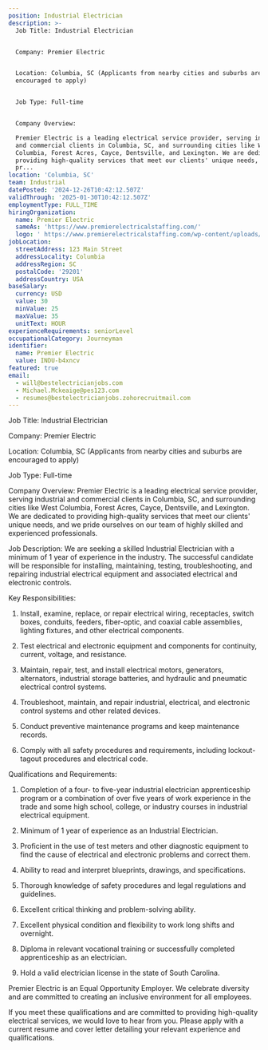 ```yaml
---
position: Industrial Electrician
description: >-
  Job Title: Industrial Electrician


  Company: Premier Electric


  Location: Columbia, SC (Applicants from nearby cities and suburbs are
  encouraged to apply)


  Job Type: Full-time


  Company Overview:

  Premier Electric is a leading electrical service provider, serving industrial
  and commercial clients in Columbia, SC, and surrounding cities like West
  Columbia, Forest Acres, Cayce, Dentsville, and Lexington. We are dedicated to
  providing high-quality services that meet our clients' unique needs, and we
  pr...
location: 'Columbia, SC'
team: Industrial
datePosted: '2024-12-26T10:42:12.507Z'
validThrough: '2025-01-30T10:42:12.507Z'
employmentType: FULL_TIME
hiringOrganization:
  name: Premier Electric
  sameAs: 'https://www.premierelectricalstaffing.com/'
  logo: ' https://www.premierelectricalstaffing.com/wp-content/uploads/2020/05/Premier-Electrical-Staffing-logo.png'
jobLocation:
  streetAddress: 123 Main Street
  addressLocality: Columbia
  addressRegion: SC
  postalCode: '29201'
  addressCountry: USA
baseSalary:
  currency: USD
  value: 30
  minValue: 25
  maxValue: 35
  unitText: HOUR
experienceRequirements: seniorLevel
occupationalCategory: Journeyman
identifier:
  name: Premier Electric
  value: INDU-b4xncv
featured: true
email:
  - will@bestelectricianjobs.com
  - Michael.Mckeaige@pes123.com
  - resumes@bestelectricianjobs.zohorecruitmail.com
---
```




Job Title: Industrial Electrician

Company: Premier Electric

Location: Columbia, SC (Applicants from nearby cities and suburbs are encouraged to apply)

Job Type: Full-time

Company Overview:
Premier Electric is a leading electrical service provider, serving industrial and commercial clients in Columbia, SC, and surrounding cities like West Columbia, Forest Acres, Cayce, Dentsville, and Lexington. We are dedicated to providing high-quality services that meet our clients' unique needs, and we pride ourselves on our team of highly skilled and experienced professionals.

Job Description:
We are seeking a skilled Industrial Electrician with a minimum of 1 year of experience in the industry. The successful candidate will be responsible for installing, maintaining, testing, troubleshooting, and repairing industrial electrical equipment and associated electrical and electronic controls.

Key Responsibilities:

1. Install, examine, replace, or repair electrical wiring, receptacles, switch boxes, conduits, feeders, fiber-optic, and coaxial cable assemblies, lighting fixtures, and other electrical components.

2. Test electrical and electronic equipment and components for continuity, current, voltage, and resistance.

3. Maintain, repair, test, and install electrical motors, generators, alternators, industrial storage batteries, and hydraulic and pneumatic electrical control systems.

4. Troubleshoot, maintain, and repair industrial, electrical, and electronic control systems and other related devices.

5. Conduct preventive maintenance programs and keep maintenance records.

6. Comply with all safety procedures and requirements, including lockout-tagout procedures and electrical code.

Qualifications and Requirements:

1. Completion of a four- to five-year industrial electrician apprenticeship program or a combination of over five years of work experience in the trade and some high school, college, or industry courses in industrial electrical equipment.

2. Minimum of 1 year of experience as an Industrial Electrician.

3. Proficient in the use of test meters and other diagnostic equipment to find the cause of electrical and electronic problems and correct them.

4. Ability to read and interpret blueprints, drawings, and specifications.

5. Thorough knowledge of safety procedures and legal regulations and guidelines.

6. Excellent critical thinking and problem-solving ability.

7. Excellent physical condition and flexibility to work long shifts and overnight.

8. Diploma in relevant vocational training or successfully completed apprenticeship as an electrician.

9. Hold a valid electrician license in the state of South Carolina.

Premier Electric is an Equal Opportunity Employer. We celebrate diversity and are committed to creating an inclusive environment for all employees.

If you meet these qualifications and are committed to providing high-quality electrical services, we would love to hear from you. Please apply with a current resume and cover letter detailing your relevant experience and qualifications.
